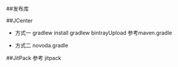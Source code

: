 ##发布库

##JCenter
- 方式一
    gradlew install
    gradlew bintrayUpload 参考maven.gradle

- 方式二
    novoda.gradle

##JitPack
    参考 jitpack